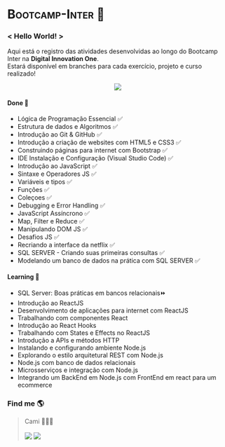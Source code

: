 <h1 style="font-variant: small-caps">Bootcamp-Inter 🧡</></h1>

### < Hello World! >
Aqui está o registro das atividades desenvolvidas ao longo do Bootcamp Inter na **Digital Innovation One**. </br>
Estará disponível em branches para cada exercício, projeto e curso realizado!

<div align="center">
    <img src="https://www.dio.me/components/pages/dev-week/BANNER-INTER-DEV-WEEK%207.png">
</div>
  
####  Done 🧠
- Lógica de Programação Essencial ✅
- Estrutura de dados e Algoritmos ✅
- Introdução ao Git & GitHub ✅
-  Introdução a criação de websites com HTML5 e CSS3 ✅
-  Construindo páginas para internet com Bootstrap ✅
-  IDE Instalação e Configuração (Visual Studio Code) ✅
-  Introdução ao JavaScript ✅
-  Sintaxe e Operadores JS ✅
-  Variáveis e tipos ✅
-  Funções ✅
-  Coleçoes ✅
-  Debugging e Error Handling ✅
-  JavaScript Assíncrono ✅
-  Map, Filter e Reduce ✅
-  Manipulando DOM JS ✅
-  Desafios JS ✅
-  Recriando a interface da netflix ✅
-  SQL SERVER - Criando suas primeiras consultas ✅
-  Modelando um banco de dados na prática com SQL SERVER ✅

####  Learning 🚀
- SQL Server: Boas práticas em bancos relacionais⏩
- Introdução ao ReactJS
- Desenvolvimento de aplicações para internet com ReactJS
- Trabalhando com componentes React
- Introdução ao React Hooks
- Trabalhando com States e Effects no ReactJS
- Introdução a APIs e métodos HTTP
- Instalando e configurando ambiente Node.js
- Explorando o estilo arquitetural REST com Node.js
- Node.js com banco de dados relacionais
- Microsserviços e integração com Node.js
- Integrando um BackEnd em Node.js com FrontEnd em react para um ecommerce

### Find me  🌎
>Cami 👩🏽‍💻</br> </br>
><a href="https://www.linkedin.com/in/camila-silva-8968aa1b3/" target="_blank"><img src="https://img.shields.io/badge/-LinkedIn-%230077B5?style=for-the-badge&logo=linkedin&logoColor=white" target="_blank"></a>
><a href="https://instagram.com/camii.las" target="_blank"><img src="https://img.shields.io/badge/-Instagram-%23E4405F?style=for-the-badge&logo=instagram&logoColor=white" target="_blank"></a>

